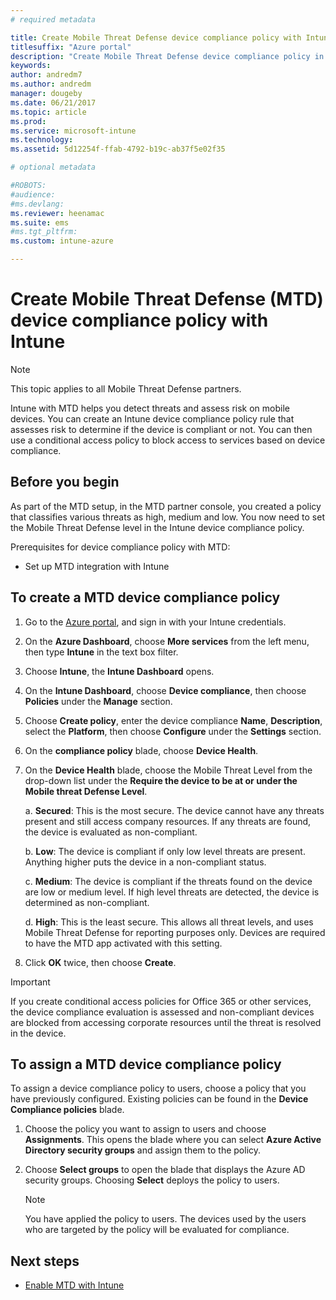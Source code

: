 ```yaml
---
# required metadata

title: Create Mobile Threat Defense device compliance policy with Intune
titlesuffix: "Azure portal"
description: "Create Mobile Threat Defense device compliance policy in Intune"
keywords:
author: andredm7
ms.author: andredm
manager: dougeby
ms.date: 06/21/2017
ms.topic: article
ms.prod:
ms.service: microsoft-intune
ms.technology:
ms.assetid: 5d12254f-ffab-4792-b19c-ab37f5e02f35

# optional metadata

#ROBOTS:
#audience:
#ms.devlang:
ms.reviewer: heenamac
ms.suite: ems
#ms.tgt_pltfrm:
ms.custom: intune-azure

---
```


# Create Mobile Threat Defense (MTD) device compliance policy with Intune

> [!NOTE] 
> This topic applies to all Mobile Threat Defense partners.

Intune with MTD helps you detect threats and assess risk on mobile devices. You can create an Intune device compliance policy rule that assesses risk to determine if the device is compliant or not. You can then use a conditional access policy to block access to services based on device compliance.

## Before you begin

As part of the MTD setup, in the MTD partner console, you created a policy that classifies various threats as high, medium and low. You now need to set the Mobile Threat Defense level in the Intune device compliance policy.

Prerequisites for device compliance policy with MTD:

-   Set up MTD integration with Intune

## To create a MTD device compliance policy

1.  Go to the [Azure portal](https://portal.azure.com/), and sign in with your Intune credentials.

2.  On the **Azure Dashboard**, choose **More services** from the left menu, then type **Intune** in the text box filter.

3.  Choose **Intune**, the **Intune Dashboard** opens.

4. On the **Intune Dashboard**, choose **Device compliance**, then choose **Policies** under the **Manage** section.

5.  Choose **Create policy**, enter the device compliance **Name**, **Description**, select the **Platform**, then choose **Configure** under the **Settings** section.

6.  On the **compliance policy** blade, choose **Device Health**.

7.  On the **Device Health** blade, choose the Mobile Threat Level from the drop-down list under the **Require the device to be at or under the Mobile threat Defense Level**.

    a.  **Secured**: This is the most secure. The device cannot have any threats present and still access company resources. If any threats are found, the device is evaluated as non-compliant.

    b.  **Low**: The device is compliant if only low level threats are present. Anything higher puts the device in a non-compliant status.

    c.  **Medium**: The device is compliant if the threats found on the device are low or medium level. If high level threats are detected, the device is determined as non-compliant.

    d.  **High**: This is the least secure. This allows all threat levels, and uses Mobile Threat Defense for reporting purposes only. Devices are required to have the MTD app activated with this setting.

8.  Click **OK** twice, then choose **Create**.

> [!IMPORTANT]
> If you create conditional access policies for Office 365 or other services, the device compliance evaluation is assessed and non-compliant devices are blocked from accessing corporate resources until the threat is resolved in the device.

## To assign a MTD device compliance policy

To assign a device compliance policy to users, choose a policy that you have previously configured. Existing policies can be found in the **Device Compliance policies** blade.

1. Choose the policy you want to assign to users and choose **Assignments**. This opens the blade where you can select **Azure Active Directory security groups** and assign them to the policy.

2. Choose **Select groups** to open the blade that displays the Azure AD security groups.  Choosing **Select**  deploys the policy to users.

	> [!NOTE] 
	> You have applied the policy to users. The devices used by the users who are targeted by the policy will be evaluated for compliance.

## Next steps

- [Enable MTD with Intune](mtd-connector-enable.md)